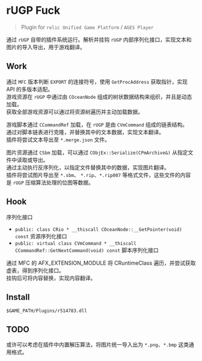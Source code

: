 # rUGP Fuck

> Plugin for `relic Unified Game Platform` / `AGES Player`

通过 `rUGP` 自带的插件系统运行。解析并挂钩 `rUGP` 内部序列化接口，实现文本和图片的导入导出，用于游戏翻译。

## Work

通过 `MFC` 版本判断 `EXPORT` 的连接符号，使用 `GetProcAddress` 获取指针，实现 API 的多版本适配。  
游戏资源在 `rUGP` 中通过由 `COceanNode` 组成的树状数据结构来组织，并且是动态加载。  
获取全部游戏资源可以通过将资源树遍历并主动加载数据。  

游戏脚本通过 `CCommandRef` 加载，在 `rUGP` 是由 `CVmCommand` 组成的链表结构。  
通过对脚本链表进行克隆，并替换其中的文本数据，实现文本翻译。  
插件将尝试文本导出至 `*.merge.json` 文件。

图片资源通过 `CSbm` 加载，可以通过 `CObjEx::Serialize(CPmArchive&)` 从指定文件中读取或导出。  
通过主动执行反序列化，以指定文件替换其中的数据，实现图片翻译。  
插件将尝试图片导出至 `*.sbm`、 `*.rip`、`*.rip007` 等格式文件，这些文件的内容是 `rUGP` 压缩算法处理的位图等数据。

## Hook

序列化接口

* `public: class CRio * __thiscall COceanNode::__GetPointer(void) const` 资源序列化接口
* `public: virtual class CVmCommand * __thiscall CCommandRef::GetNextCommand(void) const` 脚本序列化接口

通过 MFC 的 AFX_EXTENSION_MODULE 将 CRuntimeClass 遍历，并尝试获取虚表，得到序列化接口。  
挂钩后可将内容替换，实现内容翻译。

## Install

`$GAME_PATH/Plugins/r514783.dll`

## TODO

或许可以考虑在插件中内置解压算法，将图片统一导入出为 `*.png`、`*.bmp` 这类通用格式。